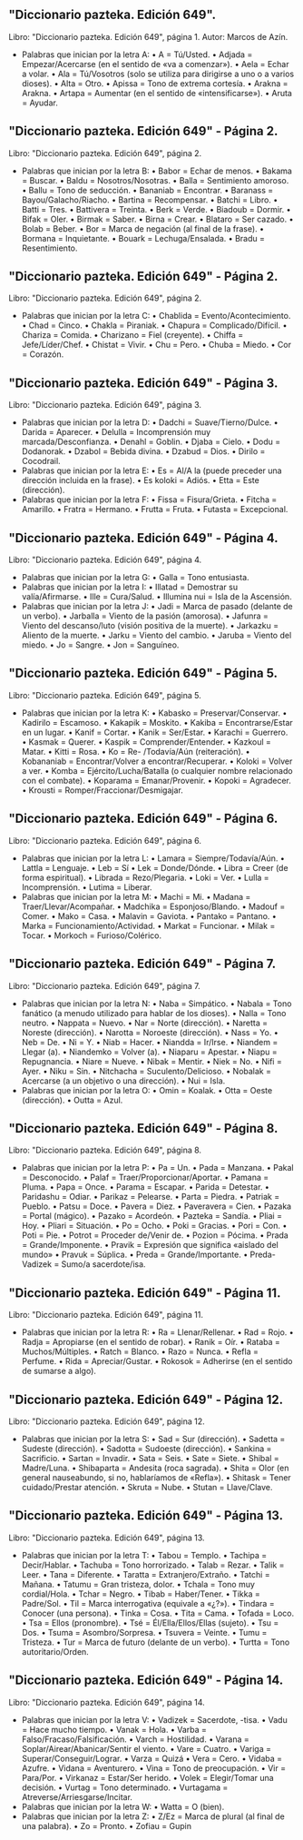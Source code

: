 ## "Diccionario pazteka. Edición 649".
Libro: "Diccionario pazteka. Edición 649", página 1.
Autor: Marcos de Azín.
- Palabras que inician por la letra A:
• A = Tú/Usted.
• Adjada = Empezar/Acercarse (en el sentido de «va a comenzar»).
• Aela = Echar a volar.
• Ala = Tú/Vosotros (solo se utiliza para dirigirse a uno o a varios dioses).
• Alta = Otro.
• Apissa = Tono de extrema cortesía.
• Arakna = Arakna.
• Artapa = Aumentar (en el sentido de «intensificarse»).
• Aruta = Ayudar.
## "Diccionario pazteka. Edición 649" - Página 2.
Libro: "Diccionario pazteka. Edición 649", página 2.
- Palabras que inician por la letra B:
• Babor = Echar de menos.
• Bakama = Buscar.
• Baldu = Nosotros/Nosotras.
• Balla = Sentimiento amoroso.
• Ballu = Tono de seducción.
• Bananiab = Encontrar.
• Baranass = Bayou/Galacho/Riacho.
• Bartina = Recompensar.
• Batchi = Libro.
• Batti = Tres.
• Battivera = Treinta.
• Berk = Verde.
• Biadoub = Dormir.
• Bifak = Oler.
• Birmak = Saber.
• Birna = Crear.
• Blataro = Ser cazado.
• Bolab = Beber.
• Bor = Marca de negación (al final de la frase).
• Bormana = Inquietante.
• Bouark = Lechuga/Ensalada.
• Bradu = Resentimiento.

## "Diccionario pazteka. Edición 649" - Página 2.
Libro: "Diccionario pazteka. Edición 649", página 2.
- Palabras que inician por la letra C:
• Chablida = Evento/Acontecimiento.
• Chad = Cinco.
• Chakla = Piraniak.
• Chapura = Complicado/Difícil.
• Chariza = Comida.
• Charizano = Fiel (creyente).
• Chiffa = Jefe/Líder/Chef.
• Chistat = Vivir.
• Chu = Pero.
• Chuba = Miedo.
• Cor = Corazón.

## "Diccionario pazteka. Edición 649" - Página 3.
Libro: "Diccionario pazteka. Edición 649", página 3.
- Palabras que inician por la letra D:
• Dadchi = Suave/Tierno/Dulce.
• Darida = Aparecer.
• Delulla = Incomprensión muy marcada/Desconfianza.
• Denahl = Goblin.
• Djaba = Cielo.
• Dodu = Dodanorak.
• Dzabol = Bebida divina.
• Dzabud = Dios.
• Dirilo = Cocodrail.
- Palabras que inician por la letra E:
• Es = Al/A la (puede preceder una dirección incluida en la frase).
• Es koloki = Adiós.
• Etta = Este (dirección).
- Palabras que inician por la letra F:
• Fissa = Fisura/Grieta.
• Fitcha = Amarillo.
• Fratra = Hermano.
• Frutta = Fruta.
• Futasta = Excepcional.

## "Diccionario pazteka. Edición 649" - Página 4.
Libro: "Diccionario pazteka. Edición 649", página 4.
- Palabras que inician por la letra G:
• Galla = Tono entusiasta.
- Palabras que inician por la letra I:
• Illatad = Demostrar su valía/Afirmarse.
• Ille = Cura/Salud.
• Illumina nui = Isla de la Ascensión.
- Palabras que inician por la letra J:
• Jadi = Marca de pasado (delante de un verbo).
• Jarballa = Viento de la pasión (amorosa).
• Jafunra = Viento del descanso/luto (visión positiva de la muerte).
• Jarkazku = Aliento de la muerte.
• Jarku = Viento del cambio.
• Jaruba = Viento del miedo.
• Jo = Sangre.
• Jon = Sanguíneo.

## "Diccionario pazteka. Edición 649" - Página 5.
Libro: "Diccionario pazteka. Edición 649", página 5.
- Palabras que inician por la letra K:
• Kabasko = Preservar/Conservar.
• Kadirilo = Escamoso.
• Kakapik = Moskito.
• Kakiba = Encontrarse/Estar en un lugar.
• Kanif = Cortar.
• Kanik = Ser/Estar.
• Karachi = Guerrero.
• Kasmak = Querer.
• Kaspik = Comprender/Entender.
• Kazkoul = Matar.
• Kitti = Rosa.
• Ko = Re- /Todavía/Aún (reiteración).
• Kobananiab = Encontrar/Volver a encontrar/Recuperar.
• Koloki = Volver a ver.
• Komba = Ejército/Lucha/Batalla (o cualquier nombre relacionado con el combate).
• Koparama = Emanar/Provenir.
• Kopoki = Agradecer.
• Krousti = Romper/Fraccionar/Desmigajar.

## "Diccionario pazteka. Edición 649" - Página 6.
Libro: "Diccionario pazteka. Edición 649", página 6.
- Palabras que inician por la letra L:
• Lamara = Siempre/Todavía/Aún.
• Lattla = Lenguaje.
• Leb = Sí
• Lek = Donde/Dónde.
• Libra = Creer (de forma espiritual).
• Librada = Rezo/Plegaria.
• Loki = Ver.
• Lulla = Incomprensión.
• Lutima = Liberar.
- Palabras que inician por la letra M:
• Machi = Mi.
• Madana = Traer/Llevar/Acompañar.
• Madchika = Esponjoso/Blando.
• Madouf = Comer.
• Mako = Casa.
• Malavin = Gaviota.
• Pantako = Pantano.
• Marka = Funcionamiento/Actividad.
• Markat = Funcionar.
• Milak = Tocar.
• Morkoch = Furioso/Colérico.

## "Diccionario pazteka. Edición 649" - Página 7.
Libro: "Diccionario pazteka. Edición 649", página 7.
- Palabras que inician por la letra N:
• Naba = Simpático.
• Nabala = Tono fanático (a menudo utilizado para hablar de los dioses).
• Nalla = Tono neutro.
• Nappata = Nuevo.
• Nar = Norte (dirección).
• Naretta = Noreste (dirección).
• Narotta = Noroeste (dirección).
• Nass = Yo.
• Neb = De.
• Ni = Y.
• Niab = Hacer.
• Niandda = Ir/Irse.
• Niandem = Llegar (a).
• Niandemko = Volver (a).
• Niaparu = Apestar.
• Niapu = Repugnancia.
• Niare = Nueve.
• Nibak = Mentir.
• Niek = No.
• Nifi = Ayer.
• Niku = Sin.
• Nitchacha = Suculento/Delicioso.
• Nobalak = Acercarse (a un objetivo o una dirección).
• Nui = Isla.
- Palabras que inician por la letra O:
• Omin = Koalak.
• Otta = Oeste (dirección).
• Outta = Azul.

## "Diccionario pazteka. Edición 649" - Página 8.
Libro: "Diccionario pazteka. Edición 649", página 8.
- Palabras que inician por la letra P:
• Pa = Un.
• Pada = Manzana.
• Pakal = Desconocido.
• Palaf = Traer/Proporcionar/Aportar.
• Pamana = Pluma.
• Papa = Once.
• Parama = Escapar.
• Parida = Detestar.
• Paridashu = Odiar.
• Parikaz = Pelearse.
• Parta = Piedra.
• Patriak = Pueblo.
• Patsu = Doce.
• Pavera = Diez.
• Paveravera = Cien.
• Pazaka = Portal (mágico).
• Pazako = Acordeón.
• Pazteka = Sandía.
• Pliai = Hoy.
• Pliari = Situación.
• Po = Ocho.
• Poki = Gracias.
• Pori = Con.
• Poti = Pie.
• Potrot = Proceder de/Venir de.
• Pozion = Pócima.
• Prada = Grande/Imponente.
• Pravik = Expresión que significa «aislado del mundo»
• Pravuk = Súplica.
• Preda = Grande/Importante.
• Preda-Vadizek = Sumo/a sacerdote/isa.

## "Diccionario pazteka. Edición 649" - Página 11.
Libro: "Diccionario pazteka. Edición 649", página 11.
- Palabras que inician por la letra R:
• Ra = Llenar/Rellenar.
• Rad = Rojo.
• Radja = Apropiarse (en el sentido de robar).
• Ranik = Oír.
• Rataba = Muchos/Múltiples.
• Ratch = Blanco.
• Razo = Nunca.
• Refla = Perfume.
• Rida = Apreciar/Gustar.
• Rokosok = Adherirse (en el sentido de sumarse a algo).

## "Diccionario pazteka. Edición 649" - Página 12.
Libro: "Diccionario pazteka. Edición 649", página 12.
- Palabras que inician por la letra S:
• Sad = Sur (dirección).
• Sadetta = Sudeste (dirección).
• Sadotta = Sudoeste (dirección).
• Sankina = Sacrificio.
• Sartan = Invadir.
• Sata = Seis.
• Sate = Siete.
• Shibal = Madre/Luna.
• Shibaparta = Andesita (roca sagrada).
• Shita = Olor (en general nauseabundo, si no, hablaríamos de «Refla»).
• Shitask = Tener cuidado/Prestar atención.
• Skruta = Nube.
• Stutan = Llave/Clave.

## "Diccionario pazteka. Edición 649" - Página 13.
Libro: "Diccionario pazteka. Edición 649", página 13.
- Palabras que inician por la letra T:
• Tabou = Templo.
• Tachipa = Decir/Hablar.
• Tachuba = Tono horrorizado.
• Talab = Rezar.
• Talik = Leer.
• Tana = Diferente.
• Taratta = Extranjero/Extraño.
• Tatchi = Mañana.
• Tatumu = Gran tristeza, dolor.
• Tchala = Tono muy cordial/Hola.
• Tchar = Negro.
• Tibab = Haber/Tener.
• Tikka = Padre/Sol.
• Til = Marca interrogativa (equivale a «¿?»).
• Tindara = Conocer (una persona).
• Tinka = Cosa.
• Tita = Cama.
• Tofada = Loco.
• Tsa = Ellos (pronombre).
• Tsé = Él/Ella/Ellos/Ellas (sujeto).
• Tsu = Dos.
• Tsuma = Asombro/Sorpresa.
• Tsuvera = Veinte.
• Tumu = Tristeza.
• Tur = Marca de futuro (delante de un verbo).
• Turtta = Tono autoritario/Orden.

## "Diccionario pazteka. Edición 649" - Página 14.
Libro: "Diccionario pazteka. Edición 649", página 14.
- Palabras que inician por la letra V:
• Vadizek = Sacerdote, -tisa.
• Vadu = Hace mucho tiempo.
• Vanak = Hola.
• Varba = Falso/Fracaso/Falsificación.
• Varch = Hostilidad.
• Varana = Soplar/Airear/Abanicar/Sentir el viento.
• Vare = Cuatro.
• Variga = Superar/Conseguir/Lograr.
• Varza = Quizá
• Vera = Cero.
• Vidaba = Azufre.
• Vidana = Aventurero.
• Vina = Tono de preocupación.
• Vir = Para/Por.
• Virkanaz = Estar/Ser herido.
• Volek = Elegir/Tomar una decisión.
• Vurtag = Tono determinado.
• Vurtagama = Atreverse/Arriesgarse/Incitar.
- Palabras que inician por la letra W:
• Watta = O (bien).
- Palabras que inician por la letra Z:
• Z/Ez = Marca de plural (al final de una palabra).
• Zo = Pronto.
• Zofiau = Gupin